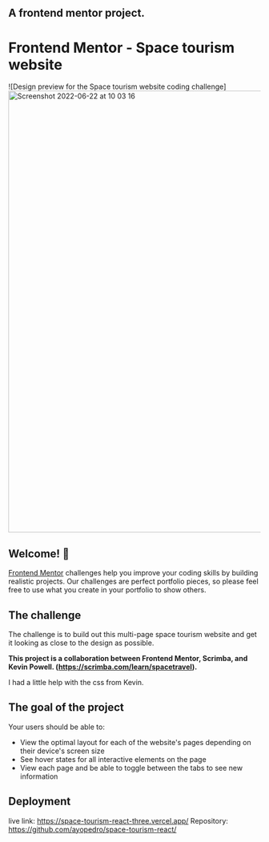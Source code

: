 ## A frontend mentor project. 

# Frontend Mentor - Space tourism website

![Design preview for the Space tourism website coding challenge] 
<img width="883" alt="Screenshot 2022-06-22 at 10 03 16" src="https://user-images.githubusercontent.com/93743034/174991040-537b89cf-e206-4209-84f7-1582a8d412b3.png">
## Welcome! 👋

[Frontend Mentor](https://www.frontendmentor.io) challenges help you improve your coding skills by building realistic projects. Our challenges are perfect portfolio pieces, so please feel free to use what you create in your portfolio to show others.

## The challenge

The challenge is to build out this multi-page space tourism website and get it looking as close to the design as possible.

**This project is a collaboration between Frontend Mentor, Scrimba, and Kevin Powell. (https://scrimba.com/learn/spacetravel).**

I had a little help with the css from Kevin.

## The goal of the project
Your users should be able to:

- View the optimal layout for each of the website's pages depending on their device's screen size
- See hover states for all interactive elements on the page
- View each page and be able to toggle between the tabs to see new information

## Deployment
live link: https://space-tourism-react-three.vercel.app/
Repository: https://github.com/ayopedro/space-tourism-react/

